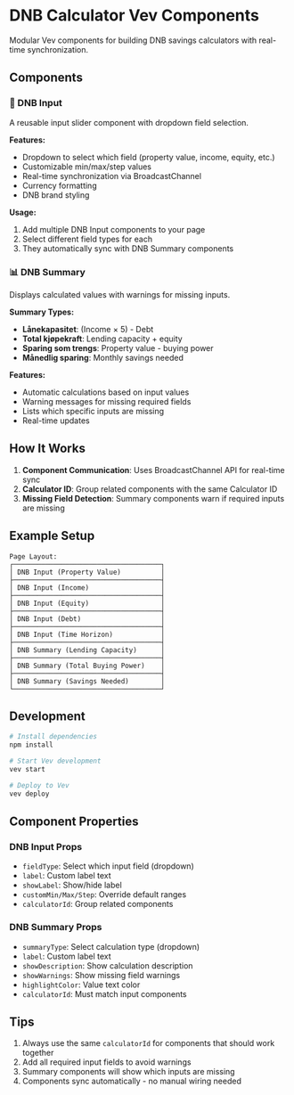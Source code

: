 # DNB Calculator Vev Components

Modular Vev components for building DNB savings calculators with real-time synchronization.

## Components

### 🔢 DNB Input
A reusable input slider component with dropdown field selection.

**Features:**
- Dropdown to select which field (property value, income, equity, etc.)
- Customizable min/max/step values
- Real-time synchronization via BroadcastChannel
- Currency formatting
- DNB brand styling

**Usage:**
1. Add multiple DNB Input components to your page
2. Select different field types for each
3. They automatically sync with DNB Summary components

### 📊 DNB Summary
Displays calculated values with warnings for missing inputs.

**Summary Types:**
- **Lånekapasitet**: (Income × 5) - Debt
- **Total kjøpekraft**: Lending capacity + equity
- **Sparing som trengs**: Property value - buying power
- **Månedlig sparing**: Monthly savings needed

**Features:**
- Automatic calculations based on input values
- Warning messages for missing required fields
- Lists which specific inputs are missing
- Real-time updates

## How It Works

1. **Component Communication**: Uses BroadcastChannel API for real-time sync
2. **Calculator ID**: Group related components with the same Calculator ID
3. **Missing Field Detection**: Summary components warn if required inputs are missing

## Example Setup

```
Page Layout:
┌─────────────────────────────────────┐
│ DNB Input (Property Value)          │
├─────────────────────────────────────┤
│ DNB Input (Income)                  │
├─────────────────────────────────────┤
│ DNB Input (Equity)                  │
├─────────────────────────────────────┤
│ DNB Input (Debt)                    │
├─────────────────────────────────────┤
│ DNB Input (Time Horizon)            │
├─────────────────────────────────────┤
│ DNB Summary (Lending Capacity)      │
├─────────────────────────────────────┤
│ DNB Summary (Total Buying Power)    │
├─────────────────────────────────────┤
│ DNB Summary (Savings Needed)        │
└─────────────────────────────────────┘
```

## Development

```bash
# Install dependencies
npm install

# Start Vev development
vev start

# Deploy to Vev
vev deploy
```

## Component Properties

### DNB Input Props
- `fieldType`: Select which input field (dropdown)
- `label`: Custom label text
- `showLabel`: Show/hide label
- `customMin/Max/Step`: Override default ranges
- `calculatorId`: Group related components

### DNB Summary Props
- `summaryType`: Select calculation type (dropdown)
- `label`: Custom label text
- `showDescription`: Show calculation description
- `showWarnings`: Show missing field warnings
- `highlightColor`: Value text color
- `calculatorId`: Must match input components

## Tips

1. Always use the same `calculatorId` for components that should work together
2. Add all required input fields to avoid warnings
3. Summary components will show which inputs are missing
4. Components sync automatically - no manual wiring needed